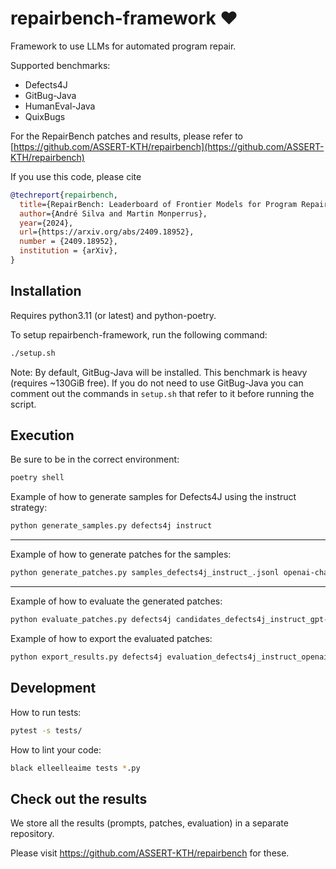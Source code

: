 # repairbench-framework ❤️

Framework to use LLMs for automated program repair.

Supported benchmarks: 
  * Defects4J
  * GitBug-Java
  * HumanEval-Java
  * QuixBugs

For the RepairBench patches and results, please refer to [https://github.com/ASSERT-KTH/repairbench](https://github.com/ASSERT-KTH/repairbench)

If you use this code, please cite

```bibtex
@techreport{repairbench,
  title={RepairBench: Leaderboard of Frontier Models for Program Repair}, 
  author={André Silva and Martin Monperrus},
  year={2024},
  url={https://arxiv.org/abs/2409.18952}, 
  number = {2409.18952},
  institution = {arXiv},
}
```
  
## Installation

Requires python3.11 (or latest) and python-poetry.

To setup repairbench-framework, run the following command:
```bash
./setup.sh
```
Note: By default, GitBug-Java will be installed. This benchmark is heavy (requires ~130GiB free). If you do not need to use GitBug-Java you can comment out the commands in `setup.sh` that refer to it before running the script.

## Execution

Be sure to be in the correct environment:
```bash
poetry shell
```

Example of how to generate samples for Defects4J using the instruct strategy:
```bash
python generate_samples.py defects4j instruct
```
---

Example of how to generate patches for the samples:
```bash
python generate_patches.py samples_defects4j_instruct_.jsonl openai-chatcompletion --model-name gpt-4o-mini --n_workers 1 --num_return_sequences 10 --temperature 1.0
```
---

Example of how to evaluate the generated patches:
```bash
python evaluate_patches.py defects4j candidates_defects4j_instruct_gpt-4o-mini.jsonl.gz openai
```

Example of how to export the evaluated patches:
```bash
python export_results.py defects4j evaluation_defects4j_instruct_openai.jsonl --model_name gpt-4o-mini
```


## Development

How to run tests:
```bash
pytest -s tests/
```

How to lint your code:
```bash
black elleelleaime tests *.py
```

## Check out the results

We store all the results (prompts, patches, evaluation) in a separate repository.

Please visit https://github.com/ASSERT-KTH/repairbench for these.
